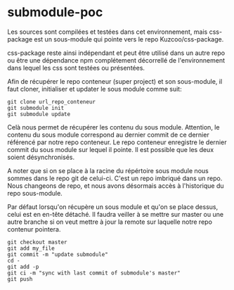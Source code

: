 # submodule-poc

Les sources sont compilées et testées dans cet environnement, mais css-package est un sous-module qui pointe vers le repo Kuzcoo/css-package.

css-package reste ainsi indépendant et peut être utilisé dans un autre repo ou être une dépendance npm complétement décorrellé de l'environnement dans lequel les css sont testées ou présentées.

Afin de récupérer le repo conteneur (super project) et son sous-module, il faut cloner, initialiser et updater le sous module comme suit:
```
git clone url_repo_conteneur
git submodule init
git submodule update
```

Celà nous permet de récupérer les contenu du sous module.
Attention, le contenu du sous module correspond au dernier commit de ce dernier référencé par notre repo conteneur.
Le repo conteneur enregistre le dernier commit du sous module sur lequel il pointe.
Il est possible que les deux soient désynchronisés.

A noter que si on se place à la racine du répértoire sous module nous sommes dans le repo git de celui-ci.
C'est un repo imbriqué dans un repo.
Nous changeons de repo, et nous avons désormais accès à l'historique du repo sous-module.

Par défaut lorsqu'on récupère un sous module et qu'on se place dessus, celui est en en-tête détaché.
Il faudra veiller à se mettre sur master ou une autre branche si on veut mettre à jour la remote sur laquelle notre repo contenur pointera.

```
git checkout master
git add my_file
git commit -m "update submodule"
cd -
git add -p
git ci -m "sync with last commit of submodule's master"
git push
```
